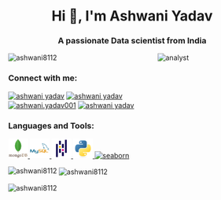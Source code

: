 <h1 align="center">Hi 👋, I'm Ashwani Yadav</h1>
<h3 align="center">A passionate Data scientist from India</h3>
<img  align="right" src="https://i0.wp.com/university.help.edu.my/wp-content/uploads/2020/09/MABA_img.jpg?fit=1920%2C1280&ssl=1" alt="analyst" style="width:200px;height:190px;"  >
<p align="left"> <img src="https://komarev.com/ghpvc/?username=ashwani8112&label=Profile%20views&color=0e75b6&style=flat" alt="ashwani8112" /> </p>

<h3 align="left">Connect with me:</h3>
<p align="left">
<a href="https://twitter.com/ashwani yadav" target="blank"><img align="center" src="https://raw.githubusercontent.com/rahuldkjain/github-profile-readme-generator/master/src/images/icons/Social/twitter.svg" alt="ashwani yadav" height="30" width="40" /></a>
<a href="https://linkedin.com/in/ashwani yadav" target="blank"><img align="center" src="https://raw.githubusercontent.com/rahuldkjain/github-profile-readme-generator/master/src/images/icons/Social/linked-in-alt.svg" alt="ashwani yadav" height="30" width="40" /></a>
<a href="https://instagram.com/ashwani.yadav001" target="blank"><img align="center" src="https://raw.githubusercontent.com/rahuldkjain/github-profile-readme-generator/master/src/images/icons/Social/instagram.svg" alt="ashwani.yadav001" height="30" width="40" /></a>
<a href="https://www.hackerrank.com/ashwani yadav" target="blank"><img align="center" src="https://raw.githubusercontent.com/rahuldkjain/github-profile-readme-generator/master/src/images/icons/Social/hackerrank.svg" alt="ashwani yadav" height="30" width="40" /></a>
</p>

<h3 align="left">Languages and Tools:</h3>
<p align="left"> <a href="https://www.mongodb.com/" target="_blank" rel="noreferrer"> <img src="https://raw.githubusercontent.com/devicons/devicon/master/icons/mongodb/mongodb-original-wordmark.svg" alt="mongodb" width="40" height="40"/> </a> <a href="https://www.mysql.com/" target="_blank" rel="noreferrer"> <img src="https://raw.githubusercontent.com/devicons/devicon/master/icons/mysql/mysql-original-wordmark.svg" alt="mysql" width="40" height="40"/> </a> <a href="https://pandas.pydata.org/" target="_blank" rel="noreferrer"> <img src="https://raw.githubusercontent.com/devicons/devicon/2ae2a900d2f041da66e950e4d48052658d850630/icons/pandas/pandas-original.svg" alt="pandas" width="40" height="40"/> </a> <a href="https://www.python.org" target="_blank" rel="noreferrer"> <img src="https://raw.githubusercontent.com/devicons/devicon/master/icons/python/python-original.svg" alt="python" width="40" height="40"/> </a> <a href="https://seaborn.pydata.org/" target="_blank" rel="noreferrer"> <img src="https://seaborn.pydata.org/_images/logo-mark-lightbg.svg" alt="seaborn" width="40" height="40"/> </a> </p>

<p><img align="left" src="https://github-readme-stats.vercel.app/api/top-langs?username=ashwani8112&show_icons=true&locale=en&layout=compact" alt="ashwani8112" /></p>

<p>&nbsp;<img align="center" src="https://github-readme-stats.vercel.app/api?username=ashwani8112&show_icons=true&locale=en" alt="ashwani8112" /></p>

<p><img align="center" src="https://github-readme-streak-stats.herokuapp.com/?user=ashwani8112&" alt="ashwani8112" /></p>
